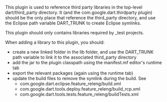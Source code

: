 This plugin is used to reference third party libraries in the top-level dart/third_party directory.
It (and the com.google.dart.thirdparty plugin) should be the only place that reference the
third_party directory, and use the Eclipse path variable DART_TRUNK to create Eclipse symlinks.

This plugin should only contains libraries required by _test projects.

When adding a library to this plugin, you should:
- create a new linked folder in the lib folder, and use the DART_TRUNK path variable to link
  it to the associated third_party directory
- add the jar to the plugin classpath using the manifest.mf editor's runtime tab
- export the relevant packages (again using the runtime tab)
- update the build files to remove the symlink during the build. See
    - com.google.dart.eclipse.feature_releng/build.xml
    - com.google.dart.tools.deploy.feature_releng/build_rcp.xml
    - com.google.dart.tools.tests.feature_releng/buildTests.xml
